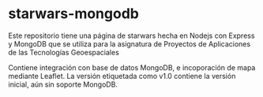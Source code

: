 # starwars-mongodb
Este repositorio tiene una página de starwars hecha en Nodejs con Express y MongoDB que se utiliza para la asignatura de Proyectos de Aplicaciones de las Tecnologías Geoespaciales

Contiene integración con base de datos MongoDB, e incoporación de mapa mediante Leaflet.
La versión etiquetada como v1.0 contiene la versión inicial, aún sin soporte MongoDB.